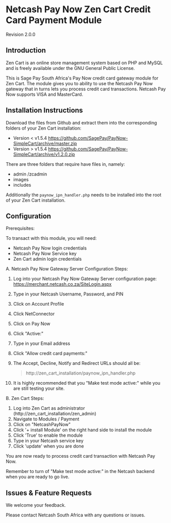 Netcash Pay Now Zen Cart Credit Card Payment Module
================================================

Revision 2.0.0

Introduction
------------

Zen Cart is an online store management system based on PHP and MySQL and is freely available under the GNU General Public License.

This is Sage Pay South Africa's Pay Now credit card gateway module for Zen Cart. The module gives you to ability to use the Netcash Pay Now gateway that in turns lets you process credit card transactions. Netcash Pay Now supports VISA and MasterCard.

Installation Instructions
-------------------------

Download the files from Github and extract them into the corresponding folders of your Zen Cart installation:
* Version < v1.5.4 https://github.com/SagePay/PayNow-SimpleCart/archive/master.zip
* Version > v1.5.4 https://github.com/SagePay/PayNow-SimpleCart/archive/v1.2.0.zip

There are three folders that require have files in, namely:
* admin /zcadmin
* images
* includes

Additionally the `paynow_ipn_handler.php` needs to be installed into the root of your Zen Cart installation.

Configuration
-------------

Prerequisites:

To transact with this module, you will need:
* Netcash Pay Now login credentials
* Netcash Pay Now Service key
* Zen Cart admin login credentials

A. Netcash Pay Now Gateway Server Configuration Steps:

1. Log into your Netcash Pay Now Gateway Server configuration page:
	https://merchant.netcash.co.za/SiteLogin.aspx
2. Type in your Netcash Username, Password, and PIN
2. Click on Account Profile
3. Click NetConnector
4. Click on Pay Now
5. Click "Active:"
6. Type in your Email address
7. Click "Allow credit card payments:"

8. The Accept, Decline, Notify and Redirect URLs should all be:
	> http://zen_cart_installation/paynow_ipn_handler.php

10. It is highly recommended that you "Make test mode active:" while you are still testing your site.

B. Zen Cart Steps:

1. Log into Zen Cart as administrator (http://zen_cart_installation/zen_admin)
2. Navigate to Modules / Payment
3. Click on "NetcashPayNow"
4. Click '+ install Module' on the right hand side to install the module
5. Click 'True' to enable the module
6. Type in your Netcash service key
7. Click 'update' when you are done

You are now ready to process credit card transaction with Netcash Pay Now.

Remember to turn of "Make test mode active:" in the Netcash backend when you are ready to go live.

Issues & Feature Requests
-------------------------

We welcome your feedback.

Please contact Netcash South Africa with any questions or issues.
